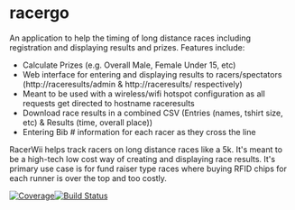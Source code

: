 racergo
==========

An application to help the timing of long distance races including registration and displaying results and prizes. Features include:
* Calculate Prizes (e.g. Overall Male, Female Under 15, etc)
* Web interface for entering and displaying results to racers/spectators (http://raceresults/admin & http://raceresults/ respectively)
* Meant to be used with a wireless/wifi hotspot configuration as all requests get directed to hostname raceresults
* Download race results in a combined CSV (Entries (names, tshirt size, etc) & Results (time, overall place))
* Entering Bib # information for each racer as they cross the line

RacerWii helps track racers on long distance races like a 5k.  It's meant to be a high-tech low cost way of creating and displaying race results.  It's primary use case is for fund raiser type
races where buying RFID chips for each runner is over the top and too costly.


[![Coverage](http://gocover.io/_badge/github.com/mzimmerman/racergo)](http://gocover.io/github.com/mzimmerman/racergo)[![Build Status](https://travis-ci.org/mzimmerman/racergo.svg?branch=master)](https://travis-ci.org/mzimmerman/racergo)
